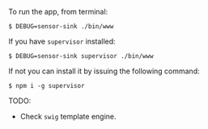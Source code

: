 

To run the app, from terminal:

```terminal
$ DEBUG=sensor-sink ./bin/www
```

If you  have `supervisor` installed:
```terminal
$ DEBUG=sensor-sink supervisor ./bin/www 
```

If not you can install it by issuing the following command:
```terminal
$ npm i -g supervisor
```


TODO:
- Check `swig` template engine.